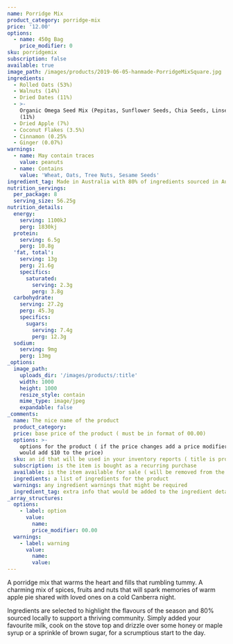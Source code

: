 ```yaml
---
name: Porridge Mix
product_category: porridge-mix
price: '12.00'
options:
  - name: 450g Bag
    price_modifier: 0
sku: porridgemix
subscription: false
available: true
image_path: /images/products/2019-06-05-hanmade-PorridgeMixSquare.jpg
ingredients:
  - Rolled Oats (53%)
  - Walnuts (14%)
  - Dried Dates (11%)
  - >-
    Organic Omega Seed Mix (Pepitas, Sunflower Seeds, Chia Seeds, Linseeds)
    (11%)
  - Dried Apple (7%)
  - Coconut Flakes (3.5%)
  - Cinnamon (0.25%
  - Ginger (0.07%)
warnings:
  - name: May contain traces
    value: peanuts
  - name: Contains
    value: 'Wheat, Oats, Tree Nuts, Sesame Seeds'
ingredient_tag: Made in Australia with 80% of ingredients sourced in Australia
nutrition_servings:
  per_package: 8
  serving_size: 56.25g
nutrition_details:
  energy:
    serving: 1100kJ
    perg: 1830kj
  protein:
    serving: 6.5g
    perg: 10.8g
  'fat, total':
    serving: 13g
    perg: 21.6g
    specifics:
      saturated:
        serving: 2.3g
        perg: 3.8g
  carbohydrate:
    serving: 27.2g
    perg: 45.3g
    specifics:
      sugars:
        serving: 7.4g
        perg: 12.3g
  sodium:
    serving: 9mg
    perg: 13mg
_options:
  image_path:
    uploads_dir: '/images/products/:title'
    width: 1000
    height: 1000
    resize_style: contain
    mime_type: image/jpeg
    expandable: false
_comments:
  name: The nice name of the product
  product_category:
  price: base price of the product ( must be in format of 00.00)
  options: >-
    options for the product ( if the price changes add a price modifier +10.00
    would add $10 to the price)
  sku: an id that will be used in your inventory reports ( title is probably good )
  subscription: is the item is bought as a recurring purchase
  available: is the item available for sale ( will be removed from the site )
  ingredients: a list of ingredients for the product
  warnings: any ingredient warnings that might be required
  ingredient_tag: extra info that would be added to the ingredient details
_array_structures:
  options:
    - label: option
      value:
        name:
        price_modifier: 00.00
  warnings:
    - label: warning
      value:
        name:
        value:
---
```


A porridge mix that warms the heart and fills that rumbling tummy. A charming mix of spices, fruits and nuts that will spark memories of warm apple pie shared with loved ones on a cold Canberra night.&nbsp;

Ingredients are selected to highlight the flavours of the season and 80% sourced locally to support a thriving community. Simply added your favourite milk, cook on the stove top and drizzle over some honey or maple syrup or a sprinkle of brown sugar, for a scrumptious start to the day.&nbsp;
